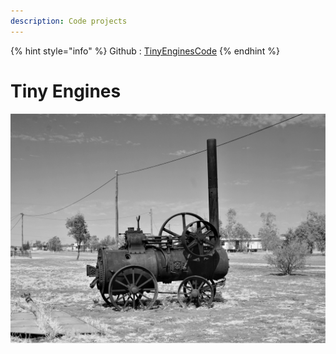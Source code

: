 ```yaml
---
description: Code projects
---
```


{% hint style="info" %}
Github : [TinyEnginesCode](https://github.com/tiny-engines-code)
{% endhint %}
# Tiny Engines

![](.gitbook/assets/oldtrain.jpg)

